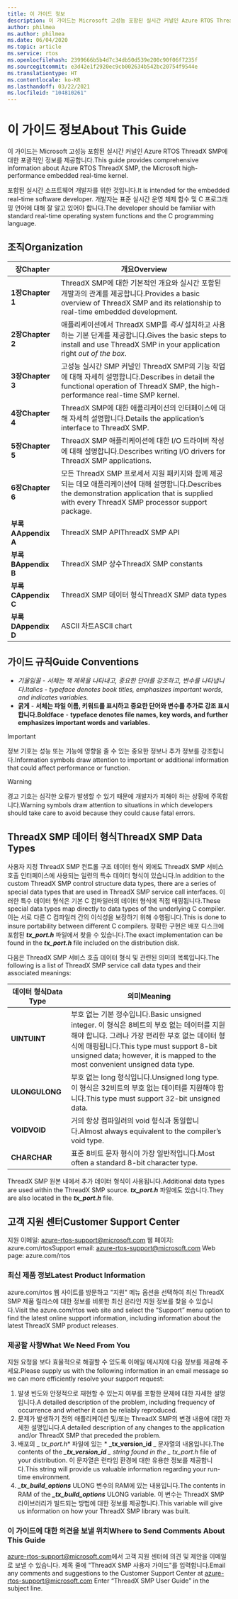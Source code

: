 ```yaml
---
title: 이 가이드 정보
description: 이 가이드는 Microsoft 고성능 포함된 실시간 커널인 Azure RTOS ThreadX SMP에 대한 포괄적인 정보를 제공합니다.
author: philmea
ms.author: philmea
ms.date: 06/04/2020
ms.topic: article
ms.service: rtos
ms.openlocfilehash: 2399666b5b4d7c34db50d539e200c90f06f7235f
ms.sourcegitcommit: e3d42e1f2920ec9cb002634b542bc20754f9544e
ms.translationtype: HT
ms.contentlocale: ko-KR
ms.lasthandoff: 03/22/2021
ms.locfileid: "104810261"
---
```

# <a name="about-this-guide"></a><span data-ttu-id="5c7f1-103">이 가이드 정보</span><span class="sxs-lookup"><span data-stu-id="5c7f1-103">About This Guide</span></span>

<span data-ttu-id="5c7f1-104">이 가이드는 Microsoft 고성능 포함된 실시간 커널인 Azure RTOS ThreadX SMP에 대한 포괄적인 정보를 제공합니다.</span><span class="sxs-lookup"><span data-stu-id="5c7f1-104">This guide provides comprehensive information about Azure RTOS ThreadX SMP, the Microsoft high-performance embedded real-time kernel.</span></span>

<span data-ttu-id="5c7f1-105">포함된 실시간 소프트웨어 개발자를 위한 것입니다.</span><span class="sxs-lookup"><span data-stu-id="5c7f1-105">It is intended for the embedded real-time software developer.</span></span> <span data-ttu-id="5c7f1-106">개발자는 표준 실시간 운영 체제 함수 및 C 프로그래밍 언어에 대해 잘 알고 있어야 합니다.</span><span class="sxs-lookup"><span data-stu-id="5c7f1-106">The developer should be familiar with standard real-time operating system functions and the C programming language.</span></span>

## <a name="organization"></a><span data-ttu-id="5c7f1-107">조직</span><span class="sxs-lookup"><span data-stu-id="5c7f1-107">Organization</span></span>

| <span data-ttu-id="5c7f1-108">장</span><span class="sxs-lookup"><span data-stu-id="5c7f1-108">Chapter</span></span>       | <span data-ttu-id="5c7f1-109">개요</span><span class="sxs-lookup"><span data-stu-id="5c7f1-109">Overview</span></span>                    |
| ------------- | ---------------------------------------------------------------------------------------------------------- |
| <span data-ttu-id="5c7f1-110">**1장**</span><span class="sxs-lookup"><span data-stu-id="5c7f1-110">**Chapter 1**</span></span> | <span data-ttu-id="5c7f1-111">ThreadX SMP에 대한 기본적인 개요와 실시간 포함된 개발과의 관계를 제공합니다.</span><span class="sxs-lookup"><span data-stu-id="5c7f1-111">Provides a basic overview of ThreadX SMP and its relationship to real-time embedded development.</span></span>           |
| <span data-ttu-id="5c7f1-112">**2장**</span><span class="sxs-lookup"><span data-stu-id="5c7f1-112">**Chapter 2**</span></span> | <span data-ttu-id="5c7f1-113">애플리케이션에서 ThreadX SMP를 *즉시* 설치하고 사용하는 기본 단계를 제공합니다.</span><span class="sxs-lookup"><span data-stu-id="5c7f1-113">Gives the basic steps to install and use ThreadX SMP in your application right *out of the box*.</span></span>           |
| <span data-ttu-id="5c7f1-114">**3장**</span><span class="sxs-lookup"><span data-stu-id="5c7f1-114">**Chapter 3**</span></span> | <span data-ttu-id="5c7f1-115">고성능 실시간 SMP 커널인 ThreadX SMP의 기능 작업에 대해 자세히 설명합니다.</span><span class="sxs-lookup"><span data-stu-id="5c7f1-115">Describes in detail the functional operation of ThreadX SMP, the high-performance real-time SMP kernel.</span></span>    |
| <span data-ttu-id="5c7f1-116">**4장**</span><span class="sxs-lookup"><span data-stu-id="5c7f1-116">**Chapter 4**</span></span> | <span data-ttu-id="5c7f1-117">ThreadX SMP에 대한 애플리케이션의 인터페이스에 대해 자세히 설명합니다.</span><span class="sxs-lookup"><span data-stu-id="5c7f1-117">Details the application’s interface to ThreadX SMP.</span></span>                                                        |
| <span data-ttu-id="5c7f1-118">**5장**</span><span class="sxs-lookup"><span data-stu-id="5c7f1-118">**Chapter 5**</span></span> | <span data-ttu-id="5c7f1-119">ThreadX SMP 애플리케이션에 대한 I/O 드라이버 작성에 대해 설명합니다.</span><span class="sxs-lookup"><span data-stu-id="5c7f1-119">Describes writing I/O drivers for ThreadX SMP applications.</span></span>                                                |
| <span data-ttu-id="5c7f1-120">**6장**</span><span class="sxs-lookup"><span data-stu-id="5c7f1-120">**Chapter 6**</span></span> | <span data-ttu-id="5c7f1-121">모든 ThreadX SMP 프로세서 지원 패키지와 함께 제공되는 데모 애플리케이션에 대해 설명합니다.</span><span class="sxs-lookup"><span data-stu-id="5c7f1-121">Describes the demonstration application that is supplied with every ThreadX SMP processor support package.</span></span> |
| <span data-ttu-id="5c7f1-122">**부록 A**</span><span class="sxs-lookup"><span data-stu-id="5c7f1-122">**Appendix A**</span></span> | <span data-ttu-id="5c7f1-123">ThreadX SMP API</span><span class="sxs-lookup"><span data-stu-id="5c7f1-123">ThreadX SMP API</span></span>        |
| <span data-ttu-id="5c7f1-124">**부록 B**</span><span class="sxs-lookup"><span data-stu-id="5c7f1-124">**Appendix B**</span></span> | <span data-ttu-id="5c7f1-125">ThreadX SMP 상수</span><span class="sxs-lookup"><span data-stu-id="5c7f1-125">ThreadX SMP constants</span></span>  |
| <span data-ttu-id="5c7f1-126">**부록 C**</span><span class="sxs-lookup"><span data-stu-id="5c7f1-126">**Appendix C**</span></span> | <span data-ttu-id="5c7f1-127">ThreadX SMP 데이터 형식</span><span class="sxs-lookup"><span data-stu-id="5c7f1-127">ThreadX SMP data types</span></span> |
| <span data-ttu-id="5c7f1-128">**부록 D**</span><span class="sxs-lookup"><span data-stu-id="5c7f1-128">**Appendix D**</span></span> | <span data-ttu-id="5c7f1-129">ASCII 차트</span><span class="sxs-lookup"><span data-stu-id="5c7f1-129">ASCII chart</span></span>            |

## <a name="guide-conventions"></a><span data-ttu-id="5c7f1-130">가이드 규칙</span><span class="sxs-lookup"><span data-stu-id="5c7f1-130">Guide Conventions</span></span>

- <span data-ttu-id="5c7f1-131">*기울임꼴* - *서체는 책 제목을 나타내고, 중요한 단어를 강조하고, 변수를 나타냅니다.*</span><span class="sxs-lookup"><span data-stu-id="5c7f1-131">*Italics* - *typeface denotes book titles, emphasizes important words, and indicates variables.*</span></span>
- <span data-ttu-id="5c7f1-132">**굵게** - **서체는 파일 이름, 키워드를 표시하고 중요한 단어와 변수를 추가로 강조 표시합니다.**</span><span class="sxs-lookup"><span data-stu-id="5c7f1-132">**Boldface** - **typeface denotes file names, key words, and further emphasizes important words and variables.**</span></span>

> [!IMPORTANT]
> <span data-ttu-id="5c7f1-133">정보 기호는 성능 또는 기능에 영향을 줄 수 있는 중요한 정보나 추가 정보를 강조합니다.</span><span class="sxs-lookup"><span data-stu-id="5c7f1-133">Information symbols draw attention to important or additional information that could affect performance or function.</span></span>

> [!WARNING]
> <span data-ttu-id="5c7f1-134">경고 기호는 심각한 오류가 발생할 수 있기 때문에 개발자가 피해야 하는 상황에 주목합니다.</span><span class="sxs-lookup"><span data-stu-id="5c7f1-134">Warning symbols draw attention to situations in which developers should take care to avoid because they could cause fatal errors.</span></span>

## <a name="threadx-smp-data-types"></a><span data-ttu-id="5c7f1-135">ThreadX SMP 데이터 형식</span><span class="sxs-lookup"><span data-stu-id="5c7f1-135">ThreadX SMP Data Types</span></span>

<span data-ttu-id="5c7f1-136">사용자 지정 ThreadX SMP 컨트롤 구조 데이터 형식 외에도 ThreadX SMP 서비스 호출 인터페이스에 사용되는 일련의 특수 데이터 형식이 있습니다.</span><span class="sxs-lookup"><span data-stu-id="5c7f1-136">In addition to the custom ThreadX SMP control structure data types, there are a series of special data types that are used in ThreadX SMP service call interfaces.</span></span> <span data-ttu-id="5c7f1-137">이러한 특수 데이터 형식은 기본 C 컴파일러의 데이터 형식에 직접 매핑됩니다.</span><span class="sxs-lookup"><span data-stu-id="5c7f1-137">These special data types map directly to data types of the underlying C compiler.</span></span> <span data-ttu-id="5c7f1-138">이는 서로 다른 C 컴파일러 간의 이식성을 보장하기 위해 수행됩니다.</span><span class="sxs-lookup"><span data-stu-id="5c7f1-138">This is done to insure portability between different C compilers.</span></span> <span data-ttu-id="5c7f1-139">정확한 구현은 배포 디스크에 포함된 ***tx_port.h*** 파일에서 찾을 수 있습니다.</span><span class="sxs-lookup"><span data-stu-id="5c7f1-139">The exact implementation can be found in the ***tx_port.h*** file included on the distribution disk.</span></span>

<span data-ttu-id="5c7f1-140">다음은 ThreadX SMP 서비스 호출 데이터 형식 및 관련된 의미의 목록입니다.</span><span class="sxs-lookup"><span data-stu-id="5c7f1-140">The following is a list of ThreadX SMP service call data types and their associated meanings:</span></span>

| <span data-ttu-id="5c7f1-141">데이터 형식</span><span class="sxs-lookup"><span data-stu-id="5c7f1-141">Data Type</span></span>          | <span data-ttu-id="5c7f1-142">의미</span><span class="sxs-lookup"><span data-stu-id="5c7f1-142">Meaning</span></span>                                                          |
| --------- | --------------------------------------------------------- |
| <span data-ttu-id="5c7f1-143">**UINT**</span><span class="sxs-lookup"><span data-stu-id="5c7f1-143">**UINT**</span></span>  | <span data-ttu-id="5c7f1-144">부호 없는 기본 정수입니다.</span><span class="sxs-lookup"><span data-stu-id="5c7f1-144">Basic unsigned integer.</span></span> <span data-ttu-id="5c7f1-145">이 형식은 8비트의 부호 없는 데이터를 지원해야 합니다. 그러나 가장 편리한 부호 없는 데이터 형식에 매핑됩니다.</span><span class="sxs-lookup"><span data-stu-id="5c7f1-145">This type must support 8-bit unsigned data; however, it is mapped to the most convenient unsigned data type.</span></span> |
| <span data-ttu-id="5c7f1-146">**ULONG**</span><span class="sxs-lookup"><span data-stu-id="5c7f1-146">**ULONG**</span></span> | <span data-ttu-id="5c7f1-147">부호 없는 long 형식입니다.</span><span class="sxs-lookup"><span data-stu-id="5c7f1-147">Unsigned long type.</span></span> <span data-ttu-id="5c7f1-148">이 형식은 32비트의 부호 없는 데이터를 지원해야 합니다.</span><span class="sxs-lookup"><span data-stu-id="5c7f1-148">This type must support 32-bit unsigned data.</span></span>                                                                     |
| <span data-ttu-id="5c7f1-149">**VOID**</span><span class="sxs-lookup"><span data-stu-id="5c7f1-149">**VOID**</span></span>  | <span data-ttu-id="5c7f1-150">거의 항상 컴파일러의 void 형식과 동일합니다.</span><span class="sxs-lookup"><span data-stu-id="5c7f1-150">Almost always equivalent to the compiler’s void type.</span></span>                                                                                |
| <span data-ttu-id="5c7f1-151">**CHAR**</span><span class="sxs-lookup"><span data-stu-id="5c7f1-151">**CHAR**</span></span>  | <span data-ttu-id="5c7f1-152">표준 8비트 문자 형식이 가장 일반적입니다.</span><span class="sxs-lookup"><span data-stu-id="5c7f1-152">Most often a standard 8-bit character type.</span></span>                                                                                          |

<span data-ttu-id="5c7f1-153">ThreadX SMP 원본 내에서 추가 데이터 형식이 사용됩니다.</span><span class="sxs-lookup"><span data-stu-id="5c7f1-153">Additional data types are used within the ThreadX SMP source.</span></span> <span data-ttu-id="5c7f1-154">***tx_port.h*** 파일에도 있습니다.</span><span class="sxs-lookup"><span data-stu-id="5c7f1-154">They are also located in the ***tx_port.h*** file.</span></span>

## <a name="customer-support-center"></a><span data-ttu-id="5c7f1-155">고객 지원 센터</span><span class="sxs-lookup"><span data-stu-id="5c7f1-155">Customer Support Center</span></span>

<span data-ttu-id="5c7f1-156">지원 이메일: [azure-rtos-support@microsoft.com](https://azure-rtos-support@microsoft.com) 웹 페이지: azure.com/rtos</span><span class="sxs-lookup"><span data-stu-id="5c7f1-156">Support email: [azure-rtos-support@microsoft.com](https://azure-rtos-support@microsoft.com) Web page: azure.com/rtos</span></span>

### <a name="latest-product-information"></a><span data-ttu-id="5c7f1-157">최신 제품 정보</span><span class="sxs-lookup"><span data-stu-id="5c7f1-157">Latest Product Information</span></span>

<span data-ttu-id="5c7f1-158">azure.com/rtos 웹 사이트를 방문하고 "지원" 메뉴 옵션을 선택하여 최신 ThreadX SMP 제품 릴리스에 대한 정보를 비롯한 최신 온라인 지원 정보를 찾을 수 있습니다.</span><span class="sxs-lookup"><span data-stu-id="5c7f1-158">Visit the azure.com/rtos web site and select the “Support” menu option to find the latest online support information, including information about the latest ThreadX SMP product releases.</span></span>

### <a name="what-we-need-from-you"></a><span data-ttu-id="5c7f1-159">제공할 사항</span><span class="sxs-lookup"><span data-stu-id="5c7f1-159">What We Need From You</span></span>

<span data-ttu-id="5c7f1-160">지원 요청을 보다 효율적으로 해결할 수 있도록 이메일 메시지에 다음 정보를 제공해 주세요.</span><span class="sxs-lookup"><span data-stu-id="5c7f1-160">Please supply us with the following information in an email message so we can more efficiently resolve your support request:</span></span>

1. <span data-ttu-id="5c7f1-161">발생 빈도와 안정적으로 재현할 수 있는지 여부를 포함한 문제에 대한 자세한 설명입니다.</span><span class="sxs-lookup"><span data-stu-id="5c7f1-161">A detailed description of the problem, including frequency of occurrence and whether it can be reliably reproduced.</span></span>
2. <span data-ttu-id="5c7f1-162">문제가 발생하기 전의 애플리케이션 및/또는 ThreadX SMP의 변경 내용에 대한 자세한 설명입니다.</span><span class="sxs-lookup"><span data-stu-id="5c7f1-162">A detailed description of any changes to the application and/or ThreadX SMP that preceded the problem.</span></span>
3. <span data-ttu-id="5c7f1-163">배포의 _ *_tx_port.h_*\* 파일에 있는 \* **_tx_version_id** _ 문자열의 내용입니다.</span><span class="sxs-lookup"><span data-stu-id="5c7f1-163">The contents of the ***_tx_version_id** _ string found in the _ *_tx_port.h_** file of your distribution.</span></span> <span data-ttu-id="5c7f1-164">이 문자열은 런타임 환경에 대한 유용한 정보를 제공합니다.</span><span class="sxs-lookup"><span data-stu-id="5c7f1-164">This string will provide us valuable information regarding your run-time environment.</span></span>
4. <span data-ttu-id="5c7f1-165">***_tx_build_options*** ULONG 변수의 RAM에 있는 내용입니다.</span><span class="sxs-lookup"><span data-stu-id="5c7f1-165">The contents in RAM of the ***_tx_build_options*** ULONG variable.</span></span> <span data-ttu-id="5c7f1-166">이 변수는 ThreadX SMP 라이브러리가 빌드되는 방법에 대한 정보를 제공합니다.</span><span class="sxs-lookup"><span data-stu-id="5c7f1-166">This variable will give us information on how your ThreadX SMP library was built.</span></span>

### <a name="where-to-send-comments-about-this-guide"></a><span data-ttu-id="5c7f1-167">이 가이드에 대한 의견을 보낼 위치</span><span class="sxs-lookup"><span data-stu-id="5c7f1-167">Where to Send Comments About This Guide</span></span>

<span data-ttu-id="5c7f1-168">[azure-rtos-support@microsoft.com](https://azure-rtos-support@microsoft.com)에서 고객 지원 센터에 의견 및 제안을 이메일로 보낼 수 있습니다. 제목 줄에 "ThreadX SMP 사용자 가이드"를 입력합니다.</span><span class="sxs-lookup"><span data-stu-id="5c7f1-168">Email any comments and suggestions to the Customer Support Center at [azure-rtos-support@microsoft.com](https://azure-rtos-support@microsoft.com) Enter “ThreadX SMP User Guide” in the subject line.</span></span>
